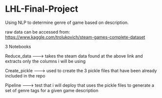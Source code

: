 # LHL-Final-Project
Using NLP to determine genre of game based on description.

raw data can be accessed from: https://www.kaggle.com/trolukovich/steam-games-complete-dataset

3 Notebooks

Reduce_data    --->   takes the steam data found at the above link and extracts only the columns i will be using


Create_pickle  --->   used to create the 3 pickle files that have been already included in the repo


Pipeline       --->   test that i will deploy that uses the pickle files to generate a set of genre tags for a given game description
